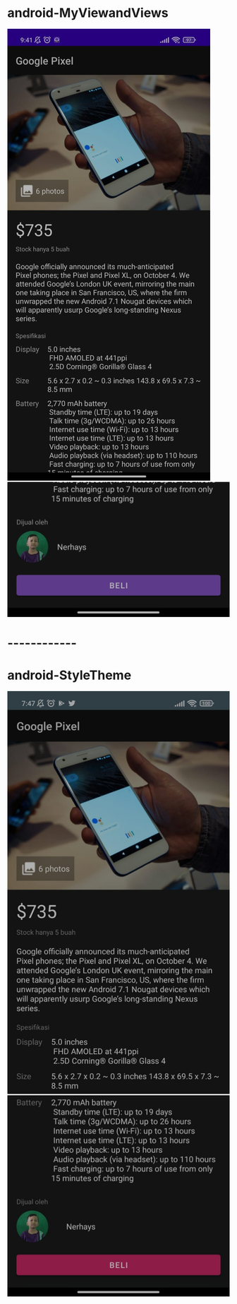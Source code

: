 # android-MyViewandViews
![Alt Teks](https://github.com/nerhays/android-MyViewandViews/blob/main/WhatsApp%20Image%202022-03-02%20at%2009.42.01.jpeg)
![Alt Teks](https://github.com/nerhays/android-MyViewandViews/blob/main/WhatsApp%20Image%202022-03-02%20at%2009.42.44.jpeg)

# ------------


# android-StyleTheme
![Alt Teks](https://github.com/nerhays/android-MyViewandViews/blob/main/1style.jpeg)
![Alt Teks](https://github.com/nerhays/android-MyViewandViews/blob/main/2style.jpeg)

